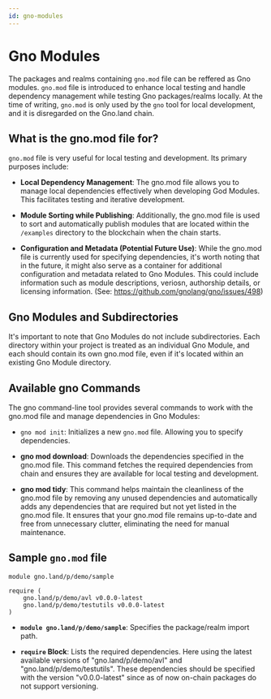 ```yaml
---
id: gno-modules
---
```


# Gno Modules

The packages and realms containing `gno.mod` file can be reffered as Gno modules. `gno.mod` file is introduced to enhance local testing and handle dependency management while testing Gno packages/realms locally. At the time of writing, `gno.mod` is only used by the `gno` tool for local development, and it is disregarded on the Gno.land chain.

## What is the gno.mod file for?

`gno.mod` file is very useful for local testing and development. Its primary purposes include:

- **Local Dependency Management**: The gno.mod file allows you to manage local dependencies effectively when developing God Modules. This facilitates testing and iterative development.

- **Module Sorting while Publishing**: Additionally, the gno.mod file is used to sort and automatically publish modules that are located within the `/examples` directory to the blockchain when the chain starts.

- **Configuration and Metadata (Potential Future Use)**: While the gno.mod file is currently used for specifying dependencies, it's worth noting that in the future, it might also serve as a container for additional configuration and metadata related to Gno Modules. This could include information such as module descriptions, veriosn, authorship details, or licensing information. (See: https://github.com/gnolang/gno/issues/498)

## Gno Modules and Subdirectories

It's important to note that Gno Modules do not include subdirectories. Each directory within your project is treated as an individual Gno Module, and each should contain its own gno.mod file, even if it's located within an existing Gno Module directory.

## Available gno Commands

The gno command-line tool provides several commands to work with the gno.mod file and manage dependencies in Gno Modules:

- `gno mod init`: Initializes a new `gno.mod` file. Allowing you to specify dependencies.

- **gno mod download**: Downloads the dependencies specified in the gno.mod file. This command fetches the required dependencies from chain and ensures they are available for local testing and development.

- **gno mod tidy**: This command helps maintain the cleanliness of the gno.mod file by removing any unused dependencies and automatically adds any dependencies that are required but not yet listed in the gno.mod file. It ensures that your gno.mod file remains up-to-date and free from unnecessary clutter, eliminating the need for manual maintenance.

## Sample `gno.mod` file

```
module gno.land/p/demo/sample

require (
    gno.land/p/demo/avl v0.0.0-latest
    gno.land/p/demo/testutils v0.0.0-latest
)

```

- **`module gno.land/p/demo/sample`**: Specifies the package/realm import path.

- **`require` Block**: Lists the required dependencies. Here using the latest available versions of "gno.land/p/demo/avl" and "gno.land/p/demo/testutils". These dependencies should be specified with the version "v0.0.0-latest" since as of now on-chain packages do not support versioning.
